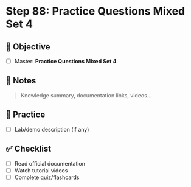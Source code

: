 # Step 88: Practice Questions Mixed Set 4

## 🎯 Objective
- [ ] Master: **Practice Questions Mixed Set 4**

## 📘 Notes
> Knowledge summary, documentation links, videos...

## 🧪 Practice
- [ ] Lab/demo description (if any)

## ✅ Checklist
- [ ] Read official documentation
- [ ] Watch tutorial videos
- [ ] Complete quiz/flashcards
